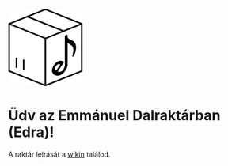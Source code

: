![Edra](edra.png)

# Üdv az **E**mmánuel **D**al**ra**ktárban (Edra)!

A raktár leírását a [wikin](https://github.com/emmanuelkozosseg/edra/wiki) találod.

